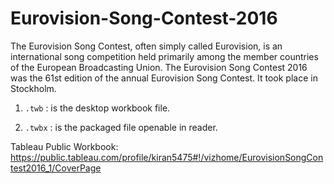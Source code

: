 # Eurovision-Song-Contest-2016
The Eurovision Song Contest, often simply called Eurovision, is an international song competition held primarily among the member countries of the European Broadcasting Union. The Eurovision Song Contest 2016 was the 61st edition of the annual Eurovision Song Contest. It took place in Stockholm.

1. `.twb` : is the desktop workbook file.

2. `.twbx` : is the packaged file openable in reader.


Tableau Public Workbook: https://public.tableau.com/profile/kiran5475#!/vizhome/EurovisionSongContest2016_1/CoverPage
